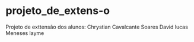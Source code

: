 # projeto_de_extens-o
Projeto de exttensão dos alunos:
Chrystian Cavalcante Soares
David lucas Meneses layme
